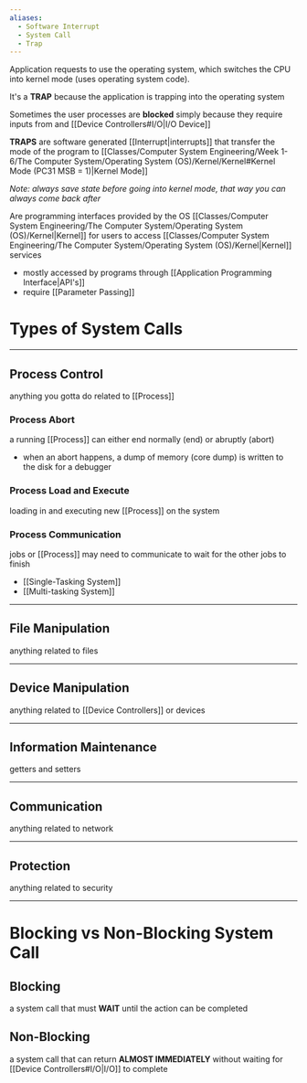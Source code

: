 ```yaml
---
aliases:
  - Software Interrupt
  - System Call
  - Trap
---
```


Application requests to use the operating system, which switches the CPU into kernel mode (uses operating system code).

It's a **TRAP** because the application is trapping into the operating system


Sometimes the user processes are **blocked** simply because they require inputs from and [[Device Controllers#I/O|I/O Device]]  

**TRAPS** are software generated [[Interrupt|interrupts]] that transfer the mode of the program to [[Classes/Computer System Engineering/Week 1-6/The Computer System/Operating System (OS)/Kernel/Kernel#Kernel Mode (PC31 MSB = 1)|Kernel Mode]]

*Note: always save state before going into kernel mode, that way you can always come back after*


Are programming interfaces provided by the OS [[Classes/Computer System Engineering/The Computer System/Operating System (OS)/Kernel|Kernel]] for users to access [[Classes/Computer System Engineering/The Computer System/Operating System (OS)/Kernel|Kernel]] services
- mostly accessed by programs through [[Application Programming Interface|API's]] 
- require [[Parameter Passing]] 

# Types of System Calls
___
## Process Control
anything you gotta do related to [[Process]]

### Process Abort
a running [[Process]] can either end normally (end) or abruptly (abort)
- when an abort happens, a dump of memory (core dump) is written to the disk for a debugger

### Process Load and Execute
loading in and executing new [[Process]] on the system

### Process Communication
jobs or [[Process]] may need to communicate to wait for the other jobs to finish
- [[Single-Tasking System]]
- [[Multi-tasking System]]

___
## File Manipulation
anything related to files
___
## Device Manipulation
anything related to [[Device Controllers]] or devices
___
## Information Maintenance
getters and setters
___
## Communication
anything related to network
___
## Protection 
anything related to security

___
# Blocking vs Non-Blocking System Call
## Blocking
a system call that must **WAIT** until the action can be completed

## Non-Blocking
a system call that can return **ALMOST IMMEDIATELY** without waiting for [[Device Controllers#I/O|I/O]] to complete